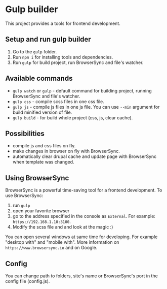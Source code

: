 # Gulp builder

This project provides a tools for frontend development.

## Setup and run gulp builder

1. Go to the `gulp` folder.
2. Run `npm i` for installing tools and dependencies.
3. Run `gulp` for build project, run BrowserSync and file's watcher.

## Available commands

- `gulp watch` or `gulp` - default command for building project, running BrowserSync and file's watcher.
- `gulp css` - compile scss files in one css file.
- `gulp js` - compile js files in one js file. You can use `--min` argument for build minified version of file.
- `gulp build` - for build whole project (css, js, clear cache).

## Possibilities

- compile js and css files on fly.
- make changes in browser on fly with BrowserSync.
- automatically clear drupal cache and update page with BrowserSync when template was changed.

## Using BrowserSync

BrowserSync is a powerful time-saving tool for a frontend development.
To use BrowserSync:
1. run `gulp`
2. open your favorite browser
3. go to the address specified in the console as `External`. For example: `https://192.168.1.10:3100`.
4. Modify the scss file and and look at the magic :)

You can open several windows at same time for developing. For example "desktop with" and "mobile with".
More information on `https://www.browsersync.io` and on Google.

## Config

You can change path to folders, site's name or BrowserSync's port in the config file (config.js).